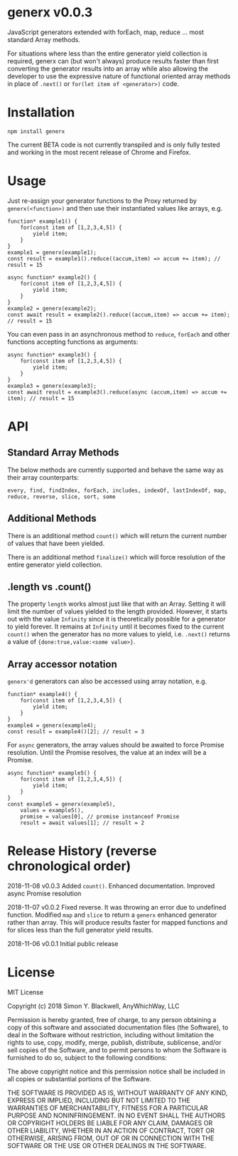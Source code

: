 # generx v0.0.3

JavaScript generators extended with forEach, map, reduce ... most standard Array methods.

For situations where less than the entire generator yield collection is required, generx can (but won't always) produce results faster than first converting the generator results into an array while 
also allowing the developer to use the expressive nature of functional oriented array methods in place of `.next()` or `for(let item of <generator>)` code.

# Installation

`npm install generx`

The current BETA code is not currently transpiled and is only fully tested and working in the most recent release of Chrome and Firefox.


# Usage

Just re-assign your generator functions to the Proxy returned by `generx(<function>)` and then use their instantiated values like arrays, e.g.

```
function* example1() {
	for(const item of [1,2,3,4,5]) {
		yield item;
	}
}
example1 = generx(example1);
const result = example1().reduce((accum,item) => accum += item); // result = 15

async function* example2() {
	for(const item of [1,2,3,4,5]) {
		yield item;
	}
}
example2 = generx(example2);
const await result = example2().reduce((accum,item) => accum += item); // result = 15
```

You can even pass in an asynchronous method to `reduce`, `forEach` and other functions accepting functions as arguments:

```
async function* example3() {
	for(const item of [1,2,3,4,5]) {
		yield item;
	}
}
example3 = generx(example3);
const await result = example3().reduce(async (accum,item) => accum += item); // result = 15

```

# API

## Standard Array Methods

The below methods are currently supported and behave the same way as their array counterparts:

```
every, find, findIndex, forEach, includes, indexOf, lastIndexOf, map, reduce, reverse, slice, sort, some
```

## Additional Methods

There is an additional method `count()` which will return the current number of values that have been yielded.

There is an additional method `finalize()` which will force resolution of the entire generator yield collection.

## .length vs .count()

The property `length` works almost just like that with an Array. Setting it will limit the number of values yielded to the length provided.
However, it starts out with the value `Infinity` since it is theoretically possible for a generator to yield forever. It remains at `Infinity` until it
becomes fixed to the current `count()` when the generator has no more values to yield, i.e. `.next()` returns a value of `{done:true,value:<some value>}`.

## Array accessor notation

`generx'd` generators can also be accessed using array notation, e.g.

```
function* example4() {
	for(const item of [1,2,3,4,5]) {
		yield item;
	}
}
example4 = generx(example4);
const result = example4()[2]; // result = 3
```

For `async` generators, the array values should be awaited to force Promise resolution. Until the Promise resolves, the value at an index will be a Promise.

```
async function* example5() {
	for(const item of [1,2,3,4,5]) {
		yield item;
	}
}
const example5 = generx(example5),
	values = example5(),
	promise = values[0], // promise instanceof Promise
	result = await values[1]; // result = 2
```


# Release History (reverse chronological order)

2018-11-08 v0.0.3 Added `count()`. Enhanced documentation. Improved async Promise resolution

2018-11-07 v0.0.2 Fixed reverse. It was throwing an error due to undefined function. Modified `map` and `slice` to return a `generx` enhanced 
generator rather than array. This will produce results faster for mapped functions and for slices less than the full generator yield results.

2018-11-06 v0.0.1 Initial public release

# License

MIT License

Copyright (c) 2018 Simon Y. Blackwell, AnyWhichWay, LLC

Permission is hereby granted, free of charge, to any person obtaining a copy
of this software and associated documentation files (the Software), to deal
in the Software without restriction, including without limitation the rights
to use, copy, modify, merge, publish, distribute, sublicense, and/or sell
copies of the Software, and to permit persons to whom the Software is
furnished to do so, subject to the following conditions:

The above copyright notice and this permission notice shall be included in all
copies or substantial portions of the Software.

THE SOFTWARE IS PROVIDED AS IS, WITHOUT WARRANTY OF ANY KIND, EXPRESS OR
IMPLIED, INCLUDING BUT NOT LIMITED TO THE WARRANTIES OF MERCHANTABILITY,
FITNESS FOR A PARTICULAR PURPOSE AND NONINFRINGEMENT. IN NO EVENT SHALL THE
AUTHORS OR COPYRIGHT HOLDERS BE LIABLE FOR ANY CLAIM, DAMAGES OR OTHER
LIABILITY, WHETHER IN AN ACTION OF CONTRACT, TORT OR OTHERWISE, ARISING FROM,
OUT OF OR IN CONNECTION WITH THE SOFTWARE OR THE USE OR OTHER DEALINGS IN THE
SOFTWARE.
